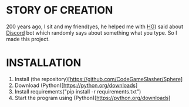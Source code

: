 # STORY OF CREATION
200 years ago, I sit and my friend(yes, he helped me with [HG](https://github.com/codeince/HG)) said about [Discord](https://discord.com) bot which randomly says about something what you type. So I made this project.

# INSTALLATION
1. Install (the repository)[https://github.com/CodeGameSlasher/Sphere]
2. Download (Python)[https://python.org/downloads]
3. Install requirements("pip install -r requirements.txt")
4. Start the program using (Python)[https://python.org/downloads]
